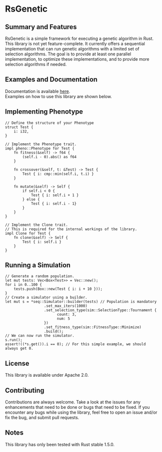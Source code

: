 # RsGenetic

## Summary and Features
RsGenetic is a simple framework for executing a genetic algorithm in Rust.  
This library is not yet feature-complete. It currently offers a sequential implementation that
can run genetic algorithms with a limited set of selection algorithms. The goal is
to provide at least one parallel implementation, to optimize these implementations,
and to provide more selection algorithms if needed.

## Examples and Documentation
Documentation is available [here](http://m-decoster.github.io/RsGenetic).  
Examples on how to use this library are shown below.

## Implementing Phenotype

```
// Define the structure of your Phenotype
struct Test {
    i: i32,
}

// Implement the Phenotype trait.
impl pheno::Phenotype for Test {
    fn fitness(&self) -> f64 {
        (self.i - 0).abs() as f64
    }

    fn crossover(&self, t: &Test) -> Test {
        Test { i: cmp::min(self.i, t.i) }
    }

    fn mutate(&self) -> Self {
        if self.i < 0 {
            Test { i: self.i + 1 }
        } else {
            Test { i: self.i - 1}
        }
    }
}

// Implement the Clone trait.
// This is required for the internal workings of the library.
impl Clone for Test {
    fn clone(&self) -> Self {
        Test { i: self.i }
    }
}
```

## Running a Simulation

```
// Generate a random population.
let mut tests: Vec<Box<Test>> = Vec::new();
for i in 0..100 {
    tests.push(Box::new(Test { i: i + 10 }));
}
// Create a simulator using a builder.
let mut s = *seq::Simulator::builder(tests) // Population is mandatory
                  .set_max_iters(1000)
                  .set_selection_type(sim::SelectionType::Tournament {
                        count: 3,
                        num: 5
                  })
                  .set_fitness_type(sim::FitnessType::Minimize)
                  .build();
// We can now run the simulator.
s.run();
assert!((*s.get()).i == 0); // For this simple example, we should always get 0.
```

## License
This library is available under Apache 2.0.

## Contributing
Contributions are always welcome. Take a look at the issues for any enhancements that need to be
done or bugs that need to be fixed. If you encounter any bugs while using the library, feel free to
open an issue and/or fix the bug, and submit pull requests.

## Notes
This library has only been tested with Rust stable 1.5.0.
